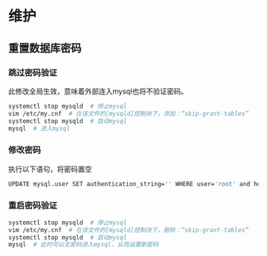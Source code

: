 # 维护

## 重置数据库密码

### 跳过密码验证

此修改全局生效，意味着外部连入mysql也将不验证密码。

``` bash
systemctl stop mysqld  # 停止mysql
vim /etc/my.cnf  # 在该文件的[mysqld]控制块下，添加：“skip-grant-tables”
systemctl stop mysqld  # 启动mysql
mysql  # 进入mysql
```


### 修改密码

执行以下语句，将密码置空

``` bash
UPDATE mysql.user SET authentication_string='' WHERE user='root' and host='localhost';
```

### 重启密码验证

``` bash
systemctl stop mysqld  # 停止mysql
vim /etc/my.cnf  # 在该文件的[mysqld]控制块下，删除：“skip-grant-tables”
systemctl stop mysqld  # 启动mysql
mysql  # 此时可以无密码进入mysql，从而设置新密码
```